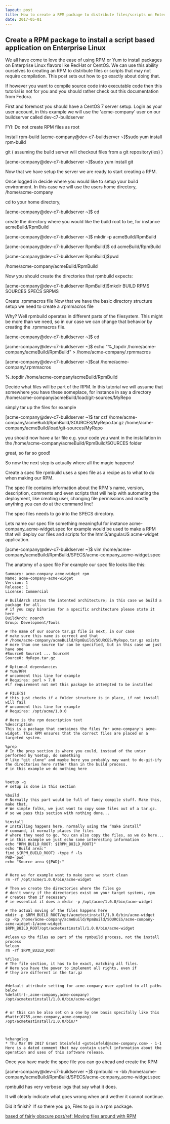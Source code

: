 ```yaml
---
layout: post
title: How to create a RPM package to distribute files/scripts on Enterprise Linux
date: 2017-05-01
---
```



## Create a RPM package to install a script based application on Enterprise Linux

We all have come to love the ease of using RPM or Yum to install packages on Enterprise Linux flavors like RedHat or CentOS. We can use this ability ourselves to creating an RPM to distribute files or scripts that may not require compilation. This post sets out how to go exactly about doing that.

If however you want to compile source code into executable code then this tutorial is not for you and you should rather check out this documentation from Fedora.

First and foremost you should have a CentOS 7 server setup. Login as your user account, in this example we will use the 'acme-company' user on our buildserver called dev-c7-buildserver

FYI: Do not create RPM files as root

Install rpm-build
[acme-company@dev-c7-buildserver ~]$sudo yum install rpm-build

git ( assuming the build server will checkout files from a git repository(ies) )

[acme-company@dev-c7-buildserver ~]$sudo yum install git

Now that we have setup the server we are ready to start creating a RPM.

Once logged in decide where you would like to setup your build environment. In this case we will use the users home directory, /home/acme-company

cd to your home directory,

[acme-company@dev-c7-buildserver ~]$ cd

create the directory where you would like the build root to be, for instance acmeBuild/RpmBuild

[acme-company@dev-c7-buildserver ~]$ mkdir -p acmeBuild/RpmBuild

[acme-company@dev-c7-buildserver RpmBuild]$ cd acmeBuild/RpmBuild

[acme-company@dev-c7-buildserver RpmBuild]$pwd

/home/acme-company/acmeBuild/RpmBuild

Now you should create the directories that rpmbuild expects:

[acme-company@dev-c7-buildserver RpmBuild]$mkdir BUILD RPMS SOURCES SPECS SRPMS

Create .rpmmacros file
Now that we have the basic directory structure setup we need to create a .rpmmacros file

Why? Well rpmbuild operates in different parts of the filesystem. This might be more than we need, so in our case we can change that behavior by creating the .rpmmacros file.

[acme-company@dev-c7-buildserver ~]$ cd

[acme-company@dev-c7-buildserver ~]$ echo "%_topdir /home/acme-company/acmeBuild/RpmBuild" > /home/acme-company/.rpmmacros

[acme-company@dev-c7-buildserver ~]$cat /home/acme-company/.rpmmacros

%_topdir /home/acme-company/acmeBuild/RpmBuild

Decide what files will be part of the RPM.
In this tutorial we will assume that somewhere you have these someplace, for instance in say a directory /home/acme-company/acmeBuild/load/git-sources/MyRepo

simply tar up the files for example

[acme-company@dev-c7-buildserver ~]$ tar czf /home/acme-company/acmeBuild/RpmBuild/SOURCES/MyRepo.tar.gz /home/acme-company/acmeBuild/load/git-sources/MyRepo

you should now have a tar file e.g. your code you want in the installation in the /home/acme-company/acmeBuild/RpmBuild/SOURCES folder

great, so far so good!

So now the next step is actually where all the magic happens!

Create a spec file
rpmbuild uses a spec file as a recipe as to what to do when making our RPM.

The spec file contains information about the RPM's name, version, description, comments and even scripts that will help with automating the deployment, like creating user, changing file permissions and mostly anything you can do at the command line!

The spec files needs to go into the SPECS directory.

Lets name our spec file something meaningful for instance acme-company_acme-widget.spec for example would be used to make a RPM that will deploy our files and scripts for the html5/angularJS acme-widget application.

[acme-company@dev-c7-buildserver ~]$ vim /home/acme-company/acmeBuild/RpmBuild/SPECS/acme-company_acme-widget.spec

The anatomy of a spec file
For example our spec file looks like this:

```
Summary: acme-company acme-widget rpm
Name: acme-company-acme-widget
Version: 1
Release: 1
License: Commercial

# BuildArch states the intented architecture; in this case we build a package for all.
# if you copy binaries for a specific architecture please state it here
BuildArch: noarch
Group: Development/Tools

# The name of our source tar.gz file is next, in our case
# make sure this name is correct and that 
# /home/acme-company/acmeBuild/RpmBuild/SOURCES/MyRepo.tar.gz exists
# more than one source tar can be specified, but in this case we just have one
#Source0 Source1 ... SourceN
Source0: MyRepo.tar.gz

# Optional dependancies
# Yum/RPM
# uncomment this line for example
# Requires: perl > 7.0
#if requirement not met this package be attempted to be installed

# FILE(S)
# this just checks if a folder structure is in place, if not install will fail
# uncomment this line for example
# Requires: /opt/acme/1.0.0

# Here is the rpm description text
%description
This is a package that containes the files for acme-company's acme-widget. This RPM ensures that the correct files are placed on a targeted system.

%prep
# In the prep section is where you could, instead of the untar performed by %setup, do something
# like "git clone" and maybe here you probably may want to de-git-ify the directories here rather than in the build process.
# in this example we do nothing here


%setup -q
# setup is done in this section

%build
# Normally this part would be full of fancy compile stuff. Make this, make that.
# We simple folks, we just want to copy some files out of a tar.gz.
# so we pass this section with nothing done...

%install
# Installing happens here, normally using the “make install”
# command, it normally places the files
# where they need to go. You can also copy the files, as we do here...
# in this example we just echo some interesting information
echo "RPM_BUILD_ROOT: ${RPM_BUILD_ROOT}"
echo "Build area:"
find ${RPM_BUILD_ROOT} -type f -ls
PWD=`pwd`
echo "Source area ${PWD}:"


# Here we for example want to make sure we start clean
rm -rf /opt/acme/1.0.0/bin/acme-widget

# Then we create the directories where the files go
# don't worry if the directories exist on your target systems, rpm
# creates them if necessary
# ie essential it does a mkdir -p /opt/acme/1.0.0/bin/acme-widget

# The actual moving of the files happens here
mkdir -p $RPM_BUILD_ROOT/opt/acmetestinstall/1.0.0/bin/acme-widget
cp -Rp /home/acme-company/acmeBuild/RpmBuild/SOURCES/acme-company-acme-widget-1/acme-widget $RPM_BUILD_ROOT/opt/acmetestinstall/1.0.0/bin/acme-widget

#clean up the files as part of the rpmbuild process, not the install process 
%clean
rm -rf $RPM_BUILD_ROOT

%files
# The file section, it has to be exact, matching all files.
# Here you have the power to implement all rights, even if
# they are different in the tar.gz


#default attribute setting for acme-company user applied to all paths below
%defattr(-,acme-company,acme-company)
/opt/acmetestinstall/1.0.0/bin/acme-widget


# or this can be also set on a one by one basis specifally like this
#%attr(0755,acme-company,acme-company) /opt/acmetestinstall/1.0.0/bin/*



%changelog
* Thu Mar 09 2017 Grant Steinfeld <gsteinfeld@acme-company.com> - 1-1
Here is a dated comment that may contain useful information about the operation and uses of this software release.
```

Once you have made the spec file you can go ahead and create the RPM



[acme-company@dev-c7-buildserver ~]$ rpmbuild -v -bb /home/acme-company/acmeBuild/RpmBuild/SPECS/acme-company_acme-widget.spec

rpmbuild has very verbose logs that say what it does. 

It will clearly indicate what goes wrong when and wether it cannot continue. 

Did it finish?  If so there you go, Files to go in a rpm package.


[based of fairly obscure post/ref: Moving files around with RPM](http://blog-zokahn.rhcloud.com/?p=185) 

